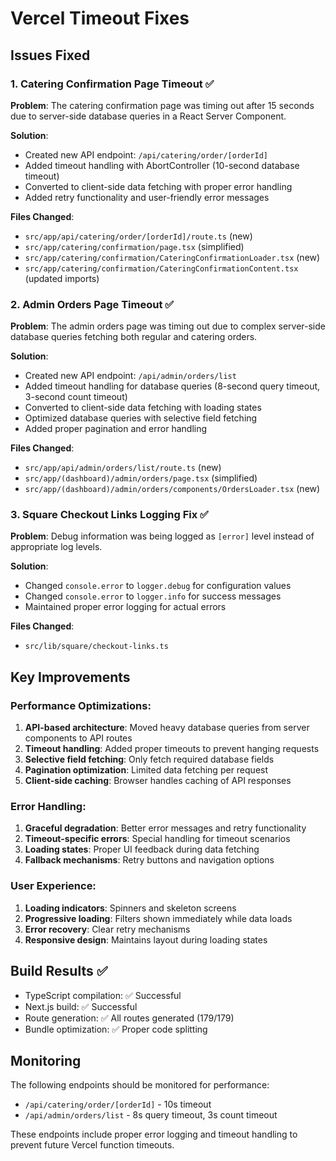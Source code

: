 # Vercel Timeout Fixes

## Issues Fixed

### 1. Catering Confirmation Page Timeout ✅

**Problem**: The catering confirmation page was timing out after 15 seconds due to server-side database queries in a React Server Component.

**Solution**:

- Created new API endpoint: `/api/catering/order/[orderId]`
- Added timeout handling with AbortController (10-second database timeout)
- Converted to client-side data fetching with proper error handling
- Added retry functionality and user-friendly error messages

**Files Changed**:

- `src/app/api/catering/order/[orderId]/route.ts` (new)
- `src/app/catering/confirmation/page.tsx` (simplified)
- `src/app/catering/confirmation/CateringConfirmationLoader.tsx` (new)
- `src/app/catering/confirmation/CateringConfirmationContent.tsx` (updated imports)

### 2. Admin Orders Page Timeout ✅

**Problem**: The admin orders page was timing out due to complex server-side database queries fetching both regular and catering orders.

**Solution**:

- Created new API endpoint: `/api/admin/orders/list`
- Added timeout handling for database queries (8-second query timeout, 3-second count timeout)
- Converted to client-side data fetching with loading states
- Optimized database queries with selective field fetching
- Added proper pagination and error handling

**Files Changed**:

- `src/app/api/admin/orders/list/route.ts` (new)
- `src/app/(dashboard)/admin/orders/page.tsx` (simplified)
- `src/app/(dashboard)/admin/orders/components/OrdersLoader.tsx` (new)

### 3. Square Checkout Links Logging Fix ✅

**Problem**: Debug information was being logged as `[error]` level instead of appropriate log levels.

**Solution**:

- Changed `console.error` to `logger.debug` for configuration values
- Changed `console.error` to `logger.info` for success messages
- Maintained proper error logging for actual errors

**Files Changed**:

- `src/lib/square/checkout-links.ts`

## Key Improvements

### Performance Optimizations:

1. **API-based architecture**: Moved heavy database queries from server components to API routes
2. **Timeout handling**: Added proper timeouts to prevent hanging requests
3. **Selective field fetching**: Only fetch required database fields
4. **Pagination optimization**: Limited data fetching per request
5. **Client-side caching**: Browser handles caching of API responses

### Error Handling:

1. **Graceful degradation**: Better error messages and retry functionality
2. **Timeout-specific errors**: Special handling for timeout scenarios
3. **Loading states**: Proper UI feedback during data fetching
4. **Fallback mechanisms**: Retry buttons and navigation options

### User Experience:

1. **Loading indicators**: Spinners and skeleton screens
2. **Progressive loading**: Filters shown immediately while data loads
3. **Error recovery**: Clear retry mechanisms
4. **Responsive design**: Maintains layout during loading states

## Build Results ✅

- TypeScript compilation: ✅ Successful
- Next.js build: ✅ Successful
- Route generation: ✅ All routes generated (179/179)
- Bundle optimization: ✅ Proper code splitting

## Monitoring

The following endpoints should be monitored for performance:

- `/api/catering/order/[orderId]` - 10s timeout
- `/api/admin/orders/list` - 8s query timeout, 3s count timeout

These endpoints include proper error logging and timeout handling to prevent future Vercel function timeouts.
